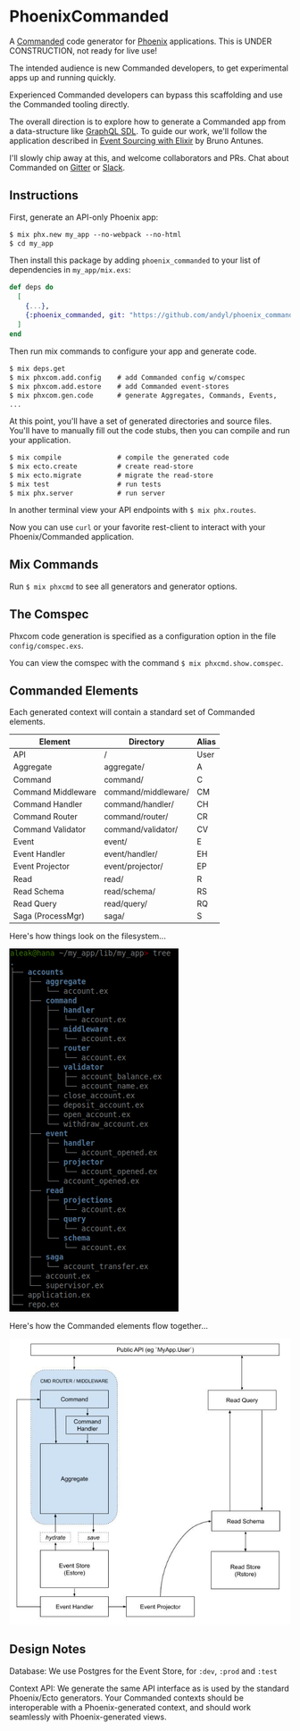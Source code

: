 # PhoenixCommanded

A [Commanded][com] code generator for [Phoenix][phx] applications.  This is
UNDER CONSTRUCTION, not ready for live use!

The intended audience is new Commanded developers, to get experimental apps up
and running quickly.  

Experienced Commanded developers can bypass this scaffolding and use the
Commanded tooling directly.

The overall direction is to explore how to generate a Commanded app from a
data-structure like [GraphQL SDL][sdl].  To guide our work, we'll follow the
application described in [Event Sourcing with Elixir][ese] by Bruno Antunes.  

I'll slowly chip away at this, and welcome collaborators and PRs.  Chat about
Commanded on [Gitter][gtr] or [Slack][slk].

[com]: https://github.com/commanded/commanded
[phx]: https://phoenixframework.org
[sdl]: https://graphql.org/learn/schema
[gtr]: https://gitter.im/commanded/Lobby
[slk]: https://elixir-lang.slack.com
[ese]: https://blog.nootch.net/post/event-sourcing-with-elixir

## Instructions

First, generate an API-only Phoenix app:

```
$ mix phx.new my_app --no-webpack --no-html
$ cd my_app
```

Then install this package by adding `phoenix_commanded` to your list of
dependencies in `my_app/mix.exs`:

```elixir
def deps do
  [
    {...},
    {:phoenix_commanded, git: "https://github.com/andyl/phoenix_commanded"},
  ]
end
```

Then run mix commands to configure your app and generate code.

```
$ mix deps.get
$ mix phxcom.add.config    # add Commanded config w/comspec
$ mix phxcom.add.estore    # add Commanded event-stores
$ mix phxcom.gen.code      # generate Aggregates, Commands, Events, ...
```

At this point, you'll have a set of generated directories and source files.
You'll have to manually fill out the code stubs, then you can compile and run
your application.

```
$ mix compile              # compile the generated code
$ mix ecto.create          # create read-store 
$ mix ecto.migrate         # migrate the read-store
$ mix test                 # run tests
$ mix phx.server           # run server
```

In another terminal view your API endpoints with `$ mix phx.routes`.

Now you can use `curl` or your favorite rest-client to interact with your
Phoenix/Commanded application.

## Mix Commands

Run `$ mix phxcmd` to see all generators and generator options.

## The Comspec

Phxcom code generation is specified as a configuration option in the file
`config/comspec.exs`. 

You can view the comspec with the command `$ mix phxcmd.show.comspec`.

## Commanded Elements

Each generated context will contain a standard set of Commanded elements.

| Element            | Directory           | Alias |
|--------------------|---------------------|-------|
| API                | /                   | User  |
| Aggregate          | aggregate/          | A     |
| Command            | command/            | C     |
| Command Middleware | command/middleware/ | CM    |
| Command Handler    | command/handler/    | CH    |
| Command Router     | command/router/     | CR    |
| Command Validator  | command/validator/  | CV    |
| Event              | event/              | E     |
| Event Handler      | event/handler/      | EH    |
| Event Projector    | event/projector/    | EP    |
| Read               | read/               | R     |
| Read Schema        | read/schema/        | RS    |
| Read Query         | read/query/         | RQ    |
| Saga (ProcessMgr)  | saga/               | S     |

Here's how things look on the filesystem...

![CommandedElements](assets/Tree.jpg)

Here's how the Commanded elements flow together...

![CommandedElements](assets/CommandedElements.jpg)

## Design Notes

Database: We use Postgres for the Event Store, for `:dev`, `:prod` and `:test`

Context API: We generate the same API interface as is used by the standard
Phoenix/Ecto generators.  Your Commanded contexts should be interoperable with
a Phoenix-generated context, and should work seamlessly with Phoenix-generated
views.

